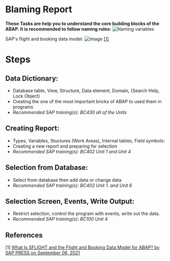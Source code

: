 # Blaming Report
**These Tasks are help you to understand the core building blocks of the ABAP.
It is recommended to follow naming rules:**
![Naming variables](https://github.com/stengi95/Programming_in_ABAP/assets/65551082/96db24be-3775-441a-a834-3eedc4c6aaef)

SAP's flight and booking data model:
![image](https://github.com/stengi95/Programming_in_ABAP/assets/65551082/d7d44fb7-0114-4e1f-b940-25f00724aa86) [[1]](#1)

# Steps
## Data Dictionary:
   * Database table, View, Structure, Data element, Domain, (Search Help, Lock Object)
   * Creating the one of the most important bricks of ABAP to used them in programs
   * *Recommended SAP training(s): BC430 all of the Units*

## Creating Report:
   * Types, Variables, Stuctures (Work Areas), Internal tables, Field symbols:
   * Creating a new report and preparing for selection
   * *Recommended SAP training(s): BC402 Unit 1 and Unit 4*

## Selection from Database:
   * Select from database then add data or change data
   * *Recommended SAP training(s): BC402 Unit 1. and Unit 6*   

## Selection Screen, Events, Write Output:
   * Restrict selection, control the program with events, write out the data.
   * *Recommended SAP training(s): BC100 Unit 4*

## References
<a id="1">[1]</a> 
[What Is SFLIGHT and the Flight and Booking Data Model for ABAP? by SAP PRESS on September 06, 2021](https://blog.sap-press.com/what-is-sflight-and-the-flight-and-booking-data-model-for-abap) 




